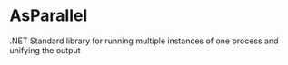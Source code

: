 # AsParallel
.NET Standard library for running multiple instances of one process and unifying the output
